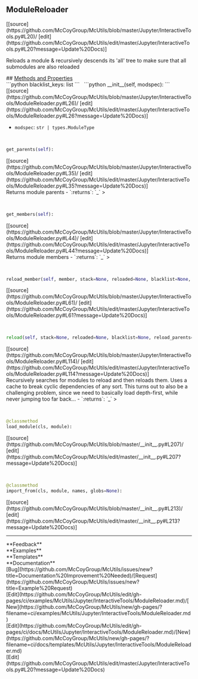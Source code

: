 ## <a id="McUtils.Jupyter.InteractiveTools.ModuleReloader">ModuleReloader</a> 

<div class="docs-source-link" markdown="1">
[[source](https://github.com/McCoyGroup/McUtils/blob/master/Jupyter/InteractiveTools.py#L20)/
[edit](https://github.com/McCoyGroup/McUtils/edit/master/Jupyter/InteractiveTools.py#L20?message=Update%20Docs)]
</div>

Reloads a module & recursively descends its 'all' tree
to make sure that all submodules are also reloaded







<div class="collapsible-section">
 <div class="collapsible-section collapsible-section-header" markdown="1">
## <a class="collapse-link" data-toggle="collapse" href="#methods" markdown="1"> Methods and Properties</a> <a class="float-right" data-toggle="collapse" href="#methods"><i class="fa fa-chevron-down"></i></a>
 </div>
 <div class="collapsible-section collapsible-section-body collapse show" id="methods" markdown="1">
 ```python
blacklist_keys: list
```
<a id="McUtils.Jupyter.InteractiveTools.ModuleReloader.__init__" class="docs-object-method">&nbsp;</a> 
```python
__init__(self, modspec): 
```
<div class="docs-source-link" markdown="1">
[[source](https://github.com/McCoyGroup/McUtils/blob/master/Jupyter/InteractiveTools/ModuleReloader.py#L26)/
[edit](https://github.com/McCoyGroup/McUtils/edit/master/Jupyter/InteractiveTools/ModuleReloader.py#L26?message=Update%20Docs)]
</div>

  - `modspec`: `str | types.ModuleType`
    >


<a id="McUtils.Jupyter.InteractiveTools.ModuleReloader.get_parents" class="docs-object-method">&nbsp;</a> 
```python
get_parents(self): 
```
<div class="docs-source-link" markdown="1">
[[source](https://github.com/McCoyGroup/McUtils/blob/master/Jupyter/InteractiveTools/ModuleReloader.py#L35)/
[edit](https://github.com/McCoyGroup/McUtils/edit/master/Jupyter/InteractiveTools/ModuleReloader.py#L35?message=Update%20Docs)]
</div>
Returns module parents
  - `:returns`: `_`
    >


<a id="McUtils.Jupyter.InteractiveTools.ModuleReloader.get_members" class="docs-object-method">&nbsp;</a> 
```python
get_members(self): 
```
<div class="docs-source-link" markdown="1">
[[source](https://github.com/McCoyGroup/McUtils/blob/master/Jupyter/InteractiveTools/ModuleReloader.py#L44)/
[edit](https://github.com/McCoyGroup/McUtils/edit/master/Jupyter/InteractiveTools/ModuleReloader.py#L44?message=Update%20Docs)]
</div>
Returns module members
  - `:returns`: `_`
    >


<a id="McUtils.Jupyter.InteractiveTools.ModuleReloader.reload_member" class="docs-object-method">&nbsp;</a> 
```python
reload_member(self, member, stack=None, reloaded=None, blacklist=None, reload_parents=True, verbose=False, print_indent=''): 
```
<div class="docs-source-link" markdown="1">
[[source](https://github.com/McCoyGroup/McUtils/blob/master/Jupyter/InteractiveTools/ModuleReloader.py#L61)/
[edit](https://github.com/McCoyGroup/McUtils/edit/master/Jupyter/InteractiveTools/ModuleReloader.py#L61?message=Update%20Docs)]
</div>


<a id="McUtils.Jupyter.InteractiveTools.ModuleReloader.reload" class="docs-object-method">&nbsp;</a> 
```python
reload(self, stack=None, reloaded=None, blacklist=None, reload_parents=True, verbose=False, print_indent=''): 
```
<div class="docs-source-link" markdown="1">
[[source](https://github.com/McCoyGroup/McUtils/blob/master/Jupyter/InteractiveTools/ModuleReloader.py#L114)/
[edit](https://github.com/McCoyGroup/McUtils/edit/master/Jupyter/InteractiveTools/ModuleReloader.py#L114?message=Update%20Docs)]
</div>
Recursively searches for modules to reload and then reloads them.
Uses a cache to break cyclic dependencies of any sort.
This turns out to also be a challenging problem, since we need to basically
load depth-first, while never jumping too far back...
  - `:returns`: `_`
    >


<a id="McUtils.Jupyter.InteractiveTools.ModuleReloader.load_module" class="docs-object-method">&nbsp;</a> 
```python
@classmethod
load_module(cls, module): 
```
<div class="docs-source-link" markdown="1">
[[source](https://github.com/McCoyGroup/McUtils/blob/master/__init__.py#L207)/
[edit](https://github.com/McCoyGroup/McUtils/edit/master/__init__.py#L207?message=Update%20Docs)]
</div>


<a id="McUtils.Jupyter.InteractiveTools.ModuleReloader.import_from" class="docs-object-method">&nbsp;</a> 
```python
@classmethod
import_from(cls, module, names, globs=None): 
```
<div class="docs-source-link" markdown="1">
[[source](https://github.com/McCoyGroup/McUtils/blob/master/__init__.py#L213)/
[edit](https://github.com/McCoyGroup/McUtils/edit/master/__init__.py#L213?message=Update%20Docs)]
</div>
 </div>
</div>












---


<div markdown="1" class="text-secondary">
<div class="container">
  <div class="row">
   <div class="col" markdown="1">
**Feedback**   
</div>
   <div class="col" markdown="1">
**Examples**   
</div>
   <div class="col" markdown="1">
**Templates**   
</div>
   <div class="col" markdown="1">
**Documentation**   
</div>
   <div class="col" markdown="1">
   
</div>
   <div class="col" markdown="1">
   
</div>
   <div class="col" markdown="1">
   
</div>
</div>
  <div class="row">
   <div class="col" markdown="1">
[Bug](https://github.com/McCoyGroup/McUtils/issues/new?title=Documentation%20Improvement%20Needed)/[Request](https://github.com/McCoyGroup/McUtils/issues/new?title=Example%20Request)   
</div>
   <div class="col" markdown="1">
[Edit](https://github.com/McCoyGroup/McUtils/edit/gh-pages/ci/examples/McUtils/Jupyter/InteractiveTools/ModuleReloader.md)/[New](https://github.com/McCoyGroup/McUtils/new/gh-pages/?filename=ci/examples/McUtils/Jupyter/InteractiveTools/ModuleReloader.md)   
</div>
   <div class="col" markdown="1">
[Edit](https://github.com/McCoyGroup/McUtils/edit/gh-pages/ci/docs/McUtils/Jupyter/InteractiveTools/ModuleReloader.md)/[New](https://github.com/McCoyGroup/McUtils/new/gh-pages/?filename=ci/docs/templates/McUtils/Jupyter/InteractiveTools/ModuleReloader.md)   
</div>
   <div class="col" markdown="1">
[Edit](https://github.com/McCoyGroup/McUtils/edit/master/Jupyter/InteractiveTools.py#L20?message=Update%20Docs)   
</div>
   <div class="col" markdown="1">
   
</div>
   <div class="col" markdown="1">
   
</div>
   <div class="col" markdown="1">
   
</div>
</div>
</div>
</div>